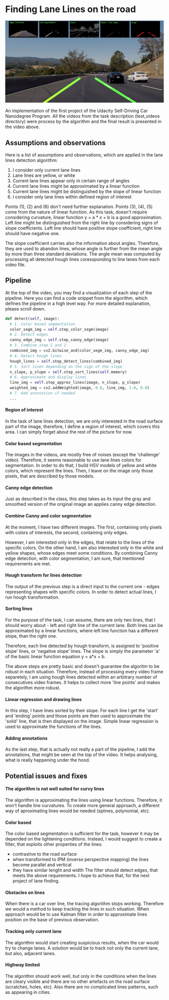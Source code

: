 # Finding Lane Lines on the road

[![Click to view the video](https://github.com/joekidd/Finding-Lane-Lines-on-the-Road/blob/master/test_images_output/screen.png)](https://www.youtube.com/watch?v=K4ZBT96A8VQ)

An implementation of the first project of the Udacity Self-Driving Car Nanodegree Program. All the videos from the task description (test_videos directory) were process by the algorithm and the final result is presented in the video above.

## Assumptions and observations

Here is a list of assumptions and observations, which are applied in the lane lines detection algorithm:

1. I consider only current lane lines
2. Lane lines are yellow, or white
3. Current lane lines appear only in certain range of angles
4. Current lane lines might be approximated by a linear function
5. Current lane lines might be distinguished by the slope of linear function
6. I consider only lane lines within defined region of interest

Points (1), (2) and (6) don't need further explanation. Points (3), (4), (5) come from the nature of linear function. As this task, doesn't require considering curvature, linear function y = a * x + b is a good approximation. Left line might be distinguished from the right line by considering signs of slope coefficients. Left line should have positive slope coefficient, right line should have negative one.

The slope coefficient carries also the information about angles. Therefore, they are used to abandon lines, whose angle is further from the mean angle by more than three standard deviations. The angle mean was computed by processing all detected hough lines coressponding to line lanes from each video file. 

## Pipeline

At the top of the video, you may find a visualization of each step of the pipeline. Here you can find a code snippet from the algorithm, which defines the pipeline in a high level way. For more detailed explanation, please scroll down.

```python
def detect(self, image):
  # 1. Color based segmentation
  color_segm_img = self.step_color_segm(image)
  # 2. Detect edges
  canny_edge_img = self.step_canny_edge(image)
  # 3. Combine step 1 and 2
  combined_img = cv2.bitwise_and(color_segm_img, canny_edge_img)
  # 4. Detect hough lines
  hough_lines = self.step_detect_lines(combined_img)
  # 5. Sort lines depending on the sign of the slope 
  n_slope, p_slope = self.step_sort_lines(self.memory)
  # 6. Approximate and display lines
  line_img = self.step_approx_lines(image, n_slope, p_slope)
  weighted_img = cv2.addWeighted(image, 0.8, line_img, 1.0, 0.0)
  # 7. Add annotation if needed
  ...
```

#### Region of interest

In the task of lane lines detection, we are only interested in the road surface part of the image, therefore, I define a region of interest, which covers this area. I can simply forget about the rest of the picture for now. 

#### Color based segmentation

The images in the videos, are mostly free of noises (except the 'challenge' video). Therefore, it seems reasonable to use lane lines colors for segmentation. In order to do that, I build HSV models of yellow and white colors, which represent the lines. Then, I leave on the image only those pixels, that are described by those models.

#### Canny edge detection

Just as described in the class, this step takes as its input the gray and smoothed version of the original image an applies canny edge detection.

#### Combine Canny and color segmentation

At the moment, I have two different images. The first, containing only pixels with colors of interests, the second, containing only edges.

However, I am interested only in the edges, that relate to the lines of the specific colors. On the other hand, I am also interested only in the white and yellow shapes, whose edges meet some conditions. By combining Canny edge detection, with color segmentation, I am sure, that mentioned requirements are met.

#### Hough transform for lines detection

The output of the previous step is a direct input to the current one - edges representing shapes with specific colors.
In order to detect actual lines, I run hough transformation.

#### Sorting lines

For the purpose of the task, I can assume, there are only two lines, that I should worry about - left and right line of the current lane. Both lines can be approximated by a linear functions, where left line function has a different slope, than the right one.

Therefore, each line detected by hough transform, is assigned to 'positive slope' lines, or 'negative slope' lines. The slope is simply the parameter 'a' of the basic linear function equation y = a*x + b.

The above steps are pretty basic and doesn't guarantee the algoritm to be robust in each situation. Therefore, instead of processing every video frame separetely, I am using hough lines detected within an arbitrary number of consecutives video frames. It helps to collect more 'line points' and makes the algorithm more robust.


#### Linear regression and drawing lines

In this step, I have lines sorted by their slope. For each line I get the 'start' and 'ending' points and those points are then used to approximate the 'solid' line, that is then displayed on the image. Simple linear regression is used to approximate the functions of the lines.


#### Adding annotations
As the last step, that is actually not really a part of the pipeline, I add the annotations, that might be seen at the top of the video. It helps analysing, what is really happening under the hood.

## Potential issues and fixes

#### The algorithm is not well suited for curvy lines

The algorithm is approximating the lines using linear functions. Therefore, it won't handle line curvatures. To create more general approach, a different way of aproximating lines would be needed (splines, polynomial, etc).

#### Color based

The color based segmentation is sufficient for the task, however it may be depended on the lightening conditions. Instead, I would suggest to create a filter, that exploits other properties of the lines: 
- contrastive to the road surface
- when transformed to IPM (inverse perspective mapping) the lines become parallel and vertical
- they have similar lenght and width
The filter should detect edges, that meets the above requirements. I hope to achieve that, for the next project of lane finding.

#### Obstacles on lines

When there is a car over line, the tracing algorithm stops working. Therefore we would a method to keep tracking the lines in such situation. When approach would be to use Kalman filter in order to approximate lines position on the base of previous observation.

#### Tracking only current lane

The algorithm would start creating suspicious results, when the car would try to change lanes. A solution would be to track not only the current lane, but also, adjacent lanes.

#### Highway limited

The algorithm should work well, but only in the conditions when the lines are cleary visible and there are no other artefacts on the road surface (scratches, holes, etc). Also there are no complicated lines patterns, such as appearing in cities.



